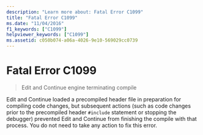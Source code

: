 ```yaml
---
description: "Learn more about: Fatal Error C1099"
title: "Fatal Error C1099"
ms.date: "11/04/2016"
f1_keywords: ["C1099"]
helpviewer_keywords: ["C1099"]
ms.assetid: c050b074-a06a-4026-9e10-569029cc0739
---
```

# Fatal Error C1099

> Edit and Continue engine terminating compile

Edit and Continue loaded a precompiled header file in preparation for compiling code changes, but subsequent actions (such as code changes prior to the precompiled header `#include` statement or stopping the debugger) prevented Edit and Continue from finishing the compile with that process. You do not need to take any action to fix this error.

